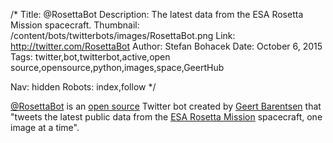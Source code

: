/*
Title: @RosettaBot
Description: The latest data from the ESA Rosetta Mission spacecraft.
Thumbnail: /content/bots/twitterbots/images/RosettaBot.png
Link: http://twitter.com/RosettaBot
Author: Stefan Bohacek
Date: October 6, 2015
Tags: twitter,bot,twitterbot,active,open source,opensource,python,images,space,GeertHub

Nav: hidden
Robots: index,follow
*/

[@RosettaBot](https://twitter.com/RosettaBot) is an [open source](https://github.com/barentsen/RosettaBot) Twitter bot created by [Geert Barentsen](https://twitter.com/GeertHub) that "tweets the latest public data from the [ESA Rosetta Mission](https://twitter.com/ESA_Rosetta) spacecraft, one image at a time".
